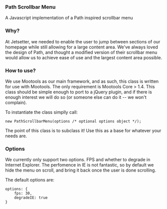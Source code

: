 ### Path Scrollbar Menu
A Javascript implementation of a Path inspired scrollbar menu

### Why?
At Jetsetter, we needed to enable the user to jump between sections of our homepage while still allowing for a large content area. We've always loved the design of Path, and thought a modified version of their scrollbar menu would allow us to achieve ease of use and the largest content area possible.

### How to use?
We use Mootools as our main framework, and as such, this class is written for use with Mootools. The only requirement is Mootools Core > 1.4. This class should be simple enough to port to a jQuery plugin, and if there is enough interest we will do so (or someone else can do it -- we won't complain). 

To instantiate the class simplly call:

	new PathScrollbarMenu(options /* optional options object */);

The point of this class is to subclass it! Use this as a base for whatever your needs are.

### Options
We currently only support two options. FPS and whether to degrade in Internet Explorer. The perfomence in IE is not fantastic, so by default we hide the menu on scroll, and bring it back once the user is done scrolling. 

The default options are:

	options: {
		fps: 30,
		degradeIE: true 
	}
